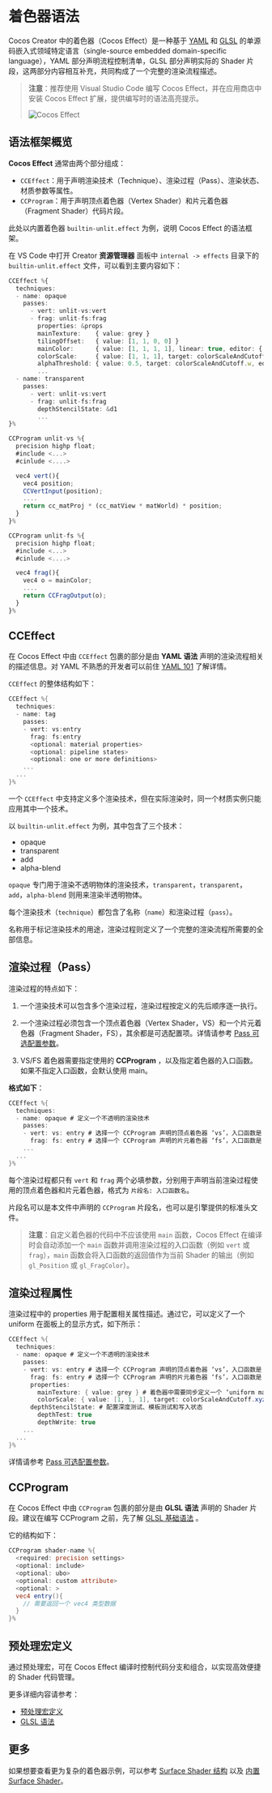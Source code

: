 # 着色器语法

Cocos Creator 中的着色器（Cocos Effect）是一种基于 [YAML](yaml-101.md) 和 [GLSL](glsl.md) 的单源码嵌入式领域特定语言（single-source embedded domain-specific language），YAML 部分声明流程控制清单，GLSL 部分声明实际的 Shader 片段，这两部分内容相互补充，共同构成了一个完整的渲染流程描述。

> **注意**：推荐使用 Visual Studio Code 编写 Cocos Effect，并在应用商店中安装 Cocos Effect 扩展，提供编写时的语法高亮提示。
>
> ![Cocos Effect](img/vs-ext.png)

## 语法框架概览

**Cocos Effect** 通常由两个部分组成：

- `CCEffect`：用于声明渲染技术（Technique）、渲染过程（Pass）、渲染状态、材质参数等属性。
- `CCProgram`：用于声明顶点着色器（Vertex Shader）和片元着色器（Fragment Shader）代码片段。

此处以内置着色器 `builtin-unlit.effect` 为例，说明 Cocos Effect 的语法框架。

在 VS Code 中打开 Creator **资源管理器** 面板中 `internal -> effects` 目录下的 `builtin-unlit.effect` 文件，可以看到主要内容如下：

```ts
CCEffect %{
  techniques:
  - name: opaque
    passes:
      - vert: unlit-vs:vert
      - frag: unlit-fs:frag
        properties: &props
        mainTexture:    { value: grey }
        tilingOffset:   { value: [1, 1, 0, 0] }
        mainColor:      { value: [1, 1, 1, 1], linear: true, editor: { type: color } }
        colorScale:     { value: [1, 1, 1], target: colorScaleAndCutoff.xyz }
        alphaThreshold: { value: 0.5, target: colorScaleAndCutoff.w, editor: { parent: USE_ALPHA_TEST } }
        ...
  - name: transparent
    passes:
      - vert: unlit-vs:vert
      - frag: unlit-fs:frag
        depthStencilState: &d1
        ...
}%

CCProgram unlit-vs %{
  precision highp float;
  #include <...>
  #cinlude <....>

  vec4 vert(){
    vec4 position;
    CCVertInput(position);
    ....
    return cc_matProj * (cc_matView * matWorld) * position;
  }
}%

CCProgram unlit-fs %{
  precision highp float;
  #include <...>
  #cinlude <....>

  vec4 frag(){
    vec4 o = mainColor;
    ....
    return CCFragOutput(o);
  }
}%

```

## CCEffect

在 Cocos Effect 中由 `CCEffect` 包裹的部分是由 **YAML 语法** 声明的渲染流程相关的描述信息。对 YAML 不熟悉的开发者可以前住 [YAML 101](yaml-101.md) 了解详情。

`CCEffect` 的整体结构如下：

```glsl
CCEffect %{
  techniques:
  - name: tag
    passes:
    - vert: vs:entry
      frag: fs:entry
      <optional: material properties>
      <optional: pipeline states>
      <optional: one or more definitions>
    ...
  ...
}%
```

一个 `CCEffect` 中支持定义多个渲染技术，但在实际渲染时，同一个材质实例只能应用其中一个技术。

以 `builtin-unlit.effect` 为例，其中包含了三个技术：
- opaque
- transparent
- add
- alpha-blend

`opaque` 专门用于渲染不透明物体的渲染技术，`transparent`，`transparent`，`add`，`alpha-blend` 则用来渲染半透明物体。

每个渲染技术（`technique`）都包含了名称（`name`）和渲染过程（`pass`）。

名称用于标记渲染技术的用途，渲染过程则定义了一个完整的渲染流程所需要的全部信息。

## 渲染过程（Pass）

渲染过程的特点如下：
1. 一个渲染技术可以包含多个渲染过程，渲染过程按定义的先后顺序逐一执行。
2. 一个渲染过程必须包含一个顶点着色器（Vertex Shader，VS）和一个片元着色器（Fragment Shader，FS），其余都是可选配置项。详情请参考 [Pass 可选配置参数](pass-parameter-list.md)。

3. VS/FS 着色器需要指定使用的 **CCProgram** ，以及指定着色器的入口函数。 如果不指定入口函数，会默认使用 main。

**格式如下**：

```glsl
CCEffect %{
  techniques:
  - name: opaque # 定义一个不透明的渲染技术
    passes:
    - vert: vs: entry # 选择一个 CCProgram 声明的顶点着色器 ‘vs’，入口函数是 ‘entry’
      frag: fs: entry # 选择一个 CCProgram 声明的片元着色器 ‘fs’，入口函数是 ‘entry’
    ...
  ...
}%
```

每个渲染过程都只有 `vert` 和 `frag` 两个必填参数，分别用于声明当前渲染过程使用的顶点着色器和片元着色器，格式为 `片段名: 入口函数名`。

片段名可以是本文件中声明的 `CCProgram` 片段名，也可以是引擎提供的标准头文件。

> **注意**：自定义着色器的代码中不应该使用 `main` 函数，Cocos Effect 在编译时会自动添加一个 `main` 函数并调用渲染过程的入口函数（例如 `vert` 或 `frag`），`main` 函数会将入口函数的返回值作为当前 Shader 的输出（例如 `gl_Position` 或 `gl_FragColor`）。

## 渲染过程属性

渲染过程中的 properties 用于配置相关属性描述。通过它，可以定义了一个 uniform 在面板上的显示方式，如下所示：

```glsl
CCEffect %{
  techniques:
  - name: opaque # 定义一个不透明的渲染技术
    passes:
    - vert: vs: entry # 选择一个 CCProgram 声明的顶点着色器 ‘vs’，入口函数是 ‘entry’
      frag: fs: entry # 选择一个 CCProgram 声明的片元着色器 ‘fs’，入口函数是 ‘entry’
      properties:
        mainTexture: { value: grey } # 着色器中需要同步定义一个 ‘uniform mainTexture’，该属性可在编辑器的属性检查器中进行配置
        colorScale: { value: [1, 1, 1], target: colorScaleAndCutoff.xyz } # 基于 ‘target’ 属性配置机制，着色器中需要同步定义一个 ‘uniform colorScaleAndCutoff’，并选取它的 x、y、z 分量填充 ‘colorScale’ 设置的数据
      depthStencilState: # 配置深度测试、模板测试和写入状态
        depthTest: true
        depthWrite: true
    ...
  ...
}%
```

详情请参考 [Pass 可选配置参数](pass-parameter-list.md)。

## CCProgram

在 Cocos Effect 中由 `CCProgram` 包裹的部分是由 **GLSL 语法** 声明的 Shader 片段。建议在编写 CCProgram 之前，先了解 [GLSL 基础语法](./glsl.md) 。

它的结构如下：

```glsl
CCProgram shader-name %{
  <required: precision settings>
  <optional: include>  
  <optional: ubo>
  <optional: custom attribute>
  <optional: >
  vec4 entry(){
    // 需要返回一个 vec4 类型数据
  }
}%
```

## 预处理宏定义

通过预处理宏，可在 Cocos Effect 编译时控制代码分支和组合，以实现高效便捷的 Shader 代码管理。

更多详细内容请参考：

- [预处理宏定义](macros.md)
- [GLSL 语法](glsl.md)

## 更多

如果想要查看更为复杂的着色器示例，可以参考 [Surface Shader 结构](./surface-shader/surface-shader-structure.md) 以及 [内置 Surface Shader](./surface-shader/builtin-surface-shader.md)。
